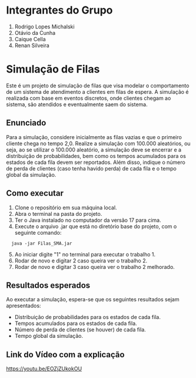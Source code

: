 # Integrantes do Grupo
1. Rodrigo Lopes Michalski
2. Otávio da Cunha
3. Caique Cella
4. Renan Silveira

# Simulação de Filas
Este é um projeto de simulação de filas que visa modelar o comportamento de um sistema de atendimento a clientes em filas de espera. A simulação é realizada com base em eventos discretos, onde clientes chegam ao sistema, são atendidos e eventualmente saem do sistema.

## Enunciado

Para a simulação, considere inicialmente as filas vazias e que o primeiro cliente chega no tempo 2,0. Realize a simulação com 100.000 aleatórios, ou seja, ao se utilizar o 100.000 aleatório, a simulação deve se encerrar e a distribuição de probabilidades, bem como os tempos acumulados para os estados de cada fila devem ser reportados. Além disso, indique o número de perda de clientes (caso tenha havido perda) de cada fila e o tempo global da simulação.

## Como executar

1. Clone o repositório em sua máquina local.
2. Abra o terminal na pasta do projeto.
3. Ter o Java instalado no computador da versão 17 para cima.
4. Execute o arquivo .jar que está no diretório base do projeto, com o seguinte comando:
 ```
   java -jar Filas_SMA.jar
 ```
5. Ao iniciar digite "1" no terminal para executar o trabalho 1.
6. Rodar de novo e digitar 2 caso queira ver o trabalho 2.
7. Rodar de novo e digitar 3 caso queira ver o trabalho 2 melhorado.
## Resultados esperados

Ao executar a simulação, espera-se que os seguintes resultados sejam apresentados:

- Distribuição de probabilidades para os estados de cada fila.
- Tempos acumulados para os estados de cada fila.
- Número de perda de clientes (se houver) de cada fila.
- Tempo global da simulação.


## Link do Vídeo com a explicação
https://youtu.be/EOZjZUkokOU
